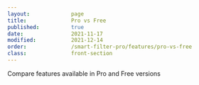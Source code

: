 ```yaml
---
layout:             page
title:              Pro vs Free
published:          true
date:               2021-11-17
modified:           2021-12-14
order:              /smart-filter-pro/features/pro-vs-free
class:              front-section
---
```

<todo assign="daniele">Compare features available in Pro and Free versions</todo>